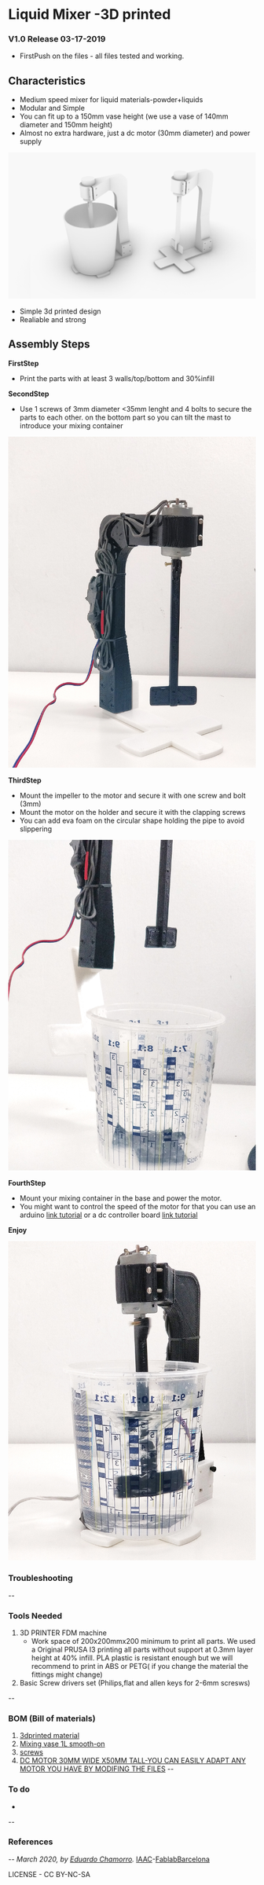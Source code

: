 # Liquid Mixer -3D printed

### V1.0 Release 03-17-2019
- FirstPush on the files - all files tested and working.

## Characteristics

- Medium speed mixer for liquid materials-powder+liquids
- Modular and Simple
- You can fit up to a 150mm vase height (we use a vase of 140mm diameter and 150mm height)
- Almost no extra hardware, just a dc motor (30mm diameter) and power supply


![](img/00.png)


* Simple 3d printed design
* Realiable and strong

## Assembly Steps

**FirstStep**

- Print the parts with at least 3 walls/top/bottom and 30%infill

**SecondStep**

- Use 1 screws of 3mm diameter <35mm lenght and 4 bolts to secure the parts to each other. on the bottom part so you can tilt the mast to introduce your mixing container

![](img/01.jpg)

**ThirdStep**

- Mount the impeller to the motor and secure it with one screw and bolt (3mm)
- Mount the motor on the holder and secure it with the clapping screws
- You can add eva foam on the circular shape holding the pipe to avoid slippering

![](img/02.jpg)

**FourthStep**

- Mount your mixing container in the base and power the motor.
- You might want to control the speed of the motor for that you can use an arduino [link tutorial](https://www.arduino.cc/en/Tutorial/TransistorMotorControl) or a dc controller board [link tutorial](https://www.amazon.com/Onyehn-Voltage-Controller-1803BK-Adjustable/dp/B07FLJ6ZHQ/ref=sr_1_5?crid=355OECLCVDK22&dchild=1&keywords=dc+motor+speed+controller&qid=1584613790&sprefix=dc+motor+%2Caps%2C241&sr=8-5)

**Enjoy**

![](img/03.jpg)

### Troubleshooting

--

### Tools Needed

1. 3D PRINTER FDM machine
	* Work space of 200x200mmx200 minimum to print all parts. We used a Original PRUSA I3 printing all parts without support at 0.3mm layer height at 40% infill. PLA plastic is resistant enough but we will recommend to print in ABS or PETG( if you change the material the fittings might change)
2. Basic Screw drivers set (Philips,flat and allen keys for 2-6mm scresws)

--
### BOM (Bill of materials)

1. [3dprinted material](https://www.amazon.com/s?k=PLA+FILAMENT&ref=nb_sb_noss_2)
2. [Mixing vase 1L smooth-on](http://www.formx.es/tools/mixing-and-measuring/so-mixing-cup---946ml.php)
3. [screws](https://www.amazon.es/Mcbazel-Stainless-Steel-Phillips-Screws/dp/B07KLRXNSH/ref=sr_1_5?__mk_es_ES=%C3%85M%C3%85%C5%BD%C3%95%C3%91&keywords=screw+set&qid=1575457678&sr=8-5)
4. [DC MOTOR 30MM WIDE X50MM TALL-YOU CAN EASILY ADAPT ANY MOTOR YOU HAVE BY MODIFING THE FILES]()
--

### To do

*
--

### References


--
*March 2020, by [Eduardo Chamorro](http://eduardochamorro.github.io/beansreels/index.html).*
[IAAC](https://iaac.net/)-[FablabBarcelona](https://fablabbcn.org/)

LICENSE - CC BY-NC-SA
